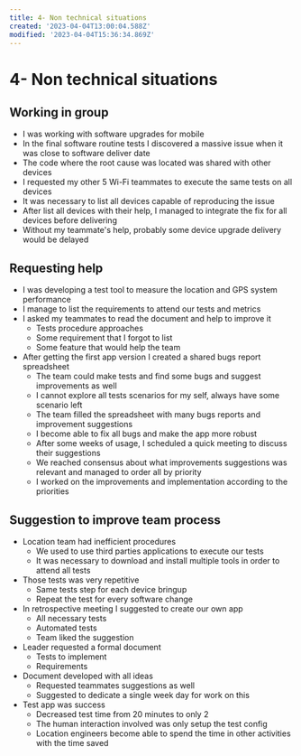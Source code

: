 ```yaml
---
title: 4- Non technical situations
created: '2023-04-04T13:00:04.588Z'
modified: '2023-04-04T15:36:34.869Z'
---
```


# 4- Non technical situations

  ## Working in group
  * I was working with software upgrades for mobile
  * In the final software routine tests I discovered a massive issue when it was close to software deliver date
  * The code where the root cause was located was shared with other devices
  * I requested my other 5 Wi-Fi teammates to execute the same tests on all devices
  * It was necessary to list all devices capable of reproducing the issue
  * After list all devices with their help, I managed to integrate the fix for all devices before delivering
  * Without my teammate's help, probably some device upgrade delivery would be delayed
  
  ## Requesting help
  * I was developing a test tool to measure the location and GPS system performance
  * I manage to list the requirements to attend our tests and metrics
  * I asked my teammates to read the document and help to improve it
    * Tests procedure approaches
    * Some requirement that I forgot to list
    * Some feature that would help the team
  * After getting the first app version I created a shared bugs report spreadsheet
    * The team could make tests and find some bugs and suggest improvements as well
    * I cannot explore all tests scenarios for my self, always have some scenario left
    * The team filled the spreadsheet with many bugs reports and improvement suggestions
    * I become able to fix all bugs and make the app more robust
    * After some weeks of usage, I scheduled a quick meeting to discuss their suggestions
    * We reached consensus about what improvements suggestions was relevant and managed to order all by priority
    * I worked on the improvements and implementation according to the priorities

  ## Suggestion to improve team process
  * Location team had inefficient procedures
    * We used to use third parties applications to execute our tests
    * It was necessary to download and install multiple tools in order to attend all tests
  * Those tests was very repetitive
    * Same tests step for each device bringup
    * Repeat the test for every software change
  * In retrospective meeting I suggested to create our own app
    * All necessary tests
    * Automated tests
    * Team liked the suggestion
  * Leader requested a formal document
    * Tests to implement
    * Requirements
  * Document developed with all ideas
    * Requested teammates suggestions as well
    * Suggested to dedicate a single week day for work on this
  * Test app was success
    * Decreased test time from 20 minutes to only 2
    * The human interaction involved was only setup the test config
    * Location engineers become able to spend the time in other activities with the time saved
